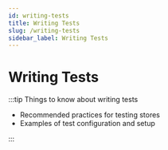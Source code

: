 ```yaml
---
id: writing-tests
title: Writing Tests
slug: /writing-tests
sidebar_label: Writing Tests
---
```


# Writing Tests

:::tip Things to know about writing tests

- Recommended practices for testing stores
- Examples of test configuration and setup

:::

